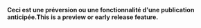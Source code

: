 <span data-ttu-id="61cf6-101">**Ceci est une préversion ou une fonctionnalité d'une publication anticipée.**</span><span class="sxs-lookup"><span data-stu-id="61cf6-101">**This is a preview or early release feature.**</span></span>